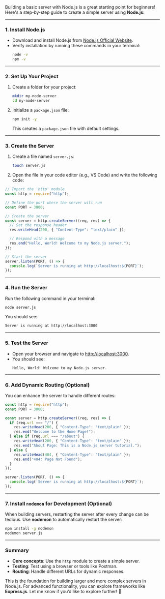 Building a basic server with Node.js is a great starting point for beginners! Here's a step-by-step guide to create a simple server using **Node.js**:

---

### 1. **Install Node.js**

- Download and install Node.js from [Node.js Official Website](https://nodejs.org).
- Verify installation by running these commands in your terminal:
  ```bash
  node -v
  npm -v
  ```

---

### 2. **Set Up Your Project**

1. Create a folder for your project:

   ```bash
   mkdir my-node-server
   cd my-node-server
   ```

2. Initialize a `package.json` file:
   ```bash
   npm init -y
   ```
   This creates a `package.json` file with default settings.

---

### 3. **Create the Server**

1. Create a file named `server.js`:

   ```bash
   touch server.js
   ```

2. Open the file in your code editor (e.g., VS Code) and write the following code:

```javascript
// Import the 'http' module
const http = require("http");

// Define the port where the server will run
const PORT = 3000;

// Create the server
const server = http.createServer((req, res) => {
  // Set the response header
  res.writeHead(200, { "Content-Type": "text/plain" });

  // Respond with a message
  res.end("Hello, World! Welcome to my Node.js server.");
});

// Start the server
server.listen(PORT, () => {
  console.log(`Server is running at http://localhost:${PORT}`);
});
```

---

### 4. **Run the Server**

Run the following command in your terminal:

```bash
node server.js
```

You should see:

```bash
Server is running at http://localhost:3000
```

---

### 5. **Test the Server**

- Open your browser and navigate to [http://localhost:3000](http://localhost:3000).
- You should see:
  ```
  Hello, World! Welcome to my Node.js server.
  ```

---

### 6. **Add Dynamic Routing (Optional)**

You can enhance the server to handle different routes:

```javascript
const http = require("http");
const PORT = 3000;

const server = http.createServer((req, res) => {
  if (req.url === "/") {
    res.writeHead(200, { "Content-Type": "text/plain" });
    res.end("Welcome to the Home Page!");
  } else if (req.url === "/about") {
    res.writeHead(200, { "Content-Type": "text/plain" });
    res.end("About Page: This is a Node.js server tutorial.");
  } else {
    res.writeHead(404, { "Content-Type": "text/plain" });
    res.end("404: Page Not Found");
  }
});

server.listen(PORT, () => {
  console.log(`Server is running at http://localhost:${PORT}`);
});
```

---

### 7. **Install `nodemon` for Development (Optional)**

When building servers, restarting the server after every change can be tedious. Use **nodemon** to automatically restart the server:

```bash
npm install -g nodemon
nodemon server.js
```

---

### Summary

- **Core concepts**: Use the `http` module to create a simple server.
- **Testing**: Test using a browser or tools like Postman.
- **Routing**: Handle different URLs for dynamic responses.

This is the foundation for building larger and more complex servers in Node.js. For advanced functionality, you can explore frameworks like **Express.js**. Let me know if you’d like to explore further! 🚀
